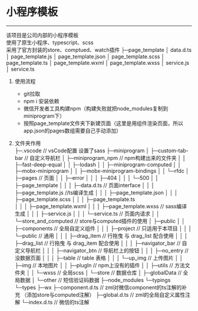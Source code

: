 # 小程序模板
---
该项目是公司内部的小程序模板  
使用了原生小程序、typescript、scss  
采用了官方封装的store、comptued、watch插件
├─page_template
│      data.d.ts
│      page_template.js
│      page_template.json
│      page_template.scss
│      page_template.ts
│      page_template.wxml
│      page_template.wxss
│      service.js
│      service.ts

1. 使用流程
    + git拉取
    + npm i 安装依赖
    + 微信开发者工具构建npm（构建失败就把node_modules复制到 miniprogram下）
    + 按照page_template文件夹下新建页面（这里是用组件渲染页面，所以app.json的pages数组需要自己手动添加）

2. 文件夹作用  
├─.vscode // vsCode配置 设置了sass
├─miniprogram
│  ├─custom-tab-bar // 自定义导航栏
│  ├─miniprogram_npm // npm构建出来的文件夹 
│  │  ├─fast-deep-equal
│  │  ├─lodash
│  │  ├─miniprogram-computed
│  │  ├─mobx-miniprogram
│  │  ├─mobx-miniprogram-bindings
│  │  └─rfdc
│  ├─pages // 页面
│  │  ├─error
│  │  │  ├─404
│  │  │  └─500
│  │  ├─page_template
│  │  │  ├─data.d.ts // 页面interface
│  │  │  ├─page_template.js //ts编译生成
│  │  │  ├─page_template.json 
│  │  │  ├─page_template.scss 
│  │  │  ├─page_template.ts  
│  │  │  ├─page_template.wxml
│  │  │  ├─page_template.wxss // sass编译生成
│  │  │  ├─service.js
│  │  │  └─service.ts // 页面内请求
│  │  └─store_and_computed // store与computed插件的使用
│  ├─public
│  │  ├─components // 全局自定义组件
│  │  │  ├─project // 只适用于本项目
│  │  │  └─public // 通用
│  │  │      ├─drag_item // 行拖曳 与 drag_list 配合使用
│  │  │      ├─drag_list // 行拖曳 与 drag_item 配合使用
│  │  │      ├─navigator_bar // 自定义导航栏
│  │  │      ├─navigator_btn // 导航栏上的按钮
│  │  │      ├─no_entry // 没数据页面
│  │  │      ├─table // table 表格
│  │  │      └─up_img // 上传图片
│  │  ├─img // 本地图片
│  │  ├─plugIn // npm上没有的插件 
│  │  ├─utils // 方法文件夹
│  │  └─wxss // 全局scss
│  └─store // 数据仓库
│      ├─globalData // 全局数据
│      └─other // 短信验证码数据
├─node_modules
└─typings 
    └─types
        ├─wx
        ├─component.d.ts // zml对微信component的ts注解的补充 （添加store与computed注解）
        ├─global.d.ts // zml的全局自定义属性注解
        └─index.d.ts // 微信的ts注解



